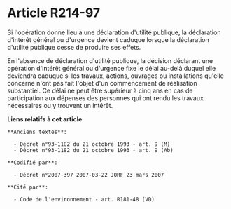 # Article R214-97

Si l'opération donne lieu à une déclaration d'utilité publique, la déclaration d'intérêt général ou d'urgence devient caduque
lorsque la déclaration d'utilité publique cesse de produire ses effets.

En l'absence de déclaration d'utilité publique, la décision déclarant une opération d'intérêt général ou d'urgence fixe le
délai au-delà duquel elle deviendra caduque si les travaux, actions, ouvrages ou installations qu'elle concerne n'ont pas
fait l'objet d'un commencement de réalisation substantiel. Ce délai ne peut être supérieur à cinq ans en cas de participation
aux dépenses des personnes qui ont rendu les travaux nécessaires ou y trouvent un intérêt.

**Liens relatifs à cet article**

	**Anciens textes**:

	  - Décret n°93-1182 du 21 octobre 1993 - art. 9 (M)
	  - Décret n°93-1182 du 21 octobre 1993 - art. 9 (Ab)

	**Codifié par**:

	  - Décret n°2007-397 2007-03-22 JORF 23 mars 2007

	**Cité par**:

	  - Code de l'environnement - art. R181-48 (VD)
